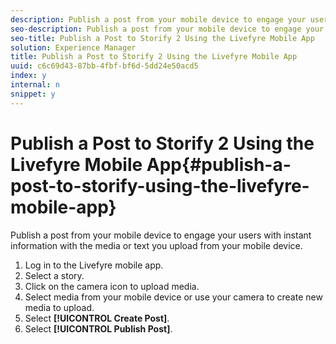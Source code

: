 ```yaml
---
description: Publish a post from your mobile device to engage your users with instant information with the media or text you upload from your mobile device.
seo-description: Publish a post from your mobile device to engage your users with instant information with the media or text you upload from your mobile device.
seo-title: Publish a Post to Storify 2 Using the Livefyre Mobile App
solution: Experience Manager
title: Publish a Post to Storify 2 Using the Livefyre Mobile App
uuid: c6c69d43-87bb-4fbf-bf6d-5dd24e50acd5
index: y
internal: n
snippet: y
---
```


# Publish a Post to Storify 2 Using the Livefyre Mobile App{#publish-a-post-to-storify-using-the-livefyre-mobile-app}

Publish a post from your mobile device to engage your users with instant information with the media or text you upload from your mobile device.

1. Log in to the Livefyre mobile app.
1. Select a story.
1. Click on the camera icon to upload media.
1. Select media from your mobile device or use your camera to create new media to upload.
1. Select **[!UICONTROL Create Post]**.
1. Select **[!UICONTROL Publish Post]**.
